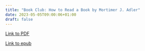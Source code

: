 ```yaml
---
title: "Book Club: How to Read a Book by Mortimer J. Adler"
date: 2023-05-05T09:00:06+01:00
draft: false
---
```


[Link to PDF](/books/how_to_read_a_book.pdf)

[Link to epub](/books/how_to_read_a_book.epub)

